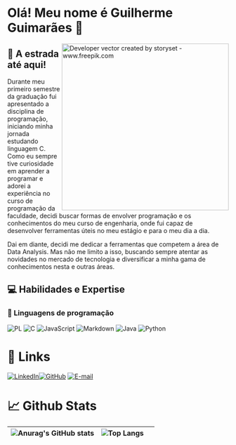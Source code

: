 # Olá! Meu nome é Guilherme Guimarães 👋
<img align="right" alt="Developer vector created by storyset - www.freepik.com" height="380" src="https://img.freepik.com/free-vector/hand-coding-concept-illustration_114360-8193.jpg?w=740&t=st=1703436128~exp=1703436728~hmac=cb900b5eacd9925c6d0bf23fe318e47ea24f6116b7fb57bf9a2db1bdec1d7359">

## 🚀 A estrada até aqui!

Durante meu primeiro semestre da graduação fui apresentado a disciplina de programação, iniciando minha jornada estudando linguagem C. Como eu sempre tive curiosidade em aprender a programar e adorei a experiência no curso de programação da faculdade, decidi buscar formas de envolver programação e os conhecimentos do meu curso de engenharia, onde fui capaz de desenvolver ferramentas úteis no meu estágio e para o meu dia a dia.

Dai em diante, decidi me dedicar a ferramentas que competem a área de Data Analysis. Mas não me limito a isso, buscando sempre atentar as novidades no mercado de tecnologia e diversificar a minha gama de conhecimentos nesta e outras áreas.

## 💻 Habilidades e Expertise
### 🔧 Linguagens de programação


![PL](https://img.shields.io/badge/PL%2FSQL-FFFFFF?style=for-the-badge&logo=oracle&logoColor=FF0000&labelColor=FFFFFF&color=FF0000)  ![C](https://img.shields.io/badge/C-00599C?style=for-the-badge&logo=c&logoColor=white) ![JavaScript](https://img.shields.io/badge/JavaScript-F7DF1E?style=for-the-badge&logo=javascript&logoColor=black)  ![Markdown](https://img.shields.io/badge/Markdown-000?style=for-the-badge&logo=markdown) ![Java](https://img.shields.io/badge/Java-ED8B00?style=for-the-badge&logo=openjdk&logoColor=white)                                                  ![Python](https://img.shields.io/badge/python-3670A0?style=for-the-badge&logo=python&logoColor=ffdd54)

# 🔗 Links 

[![LinkedIn](https://img.shields.io/badge/LinkedIn-0077B5?style=for-the-badge&logo=linkedin&logoColor=white)](https://www.linkedin.com/in/guimaraesgui/)[![GitHub](https://img.shields.io/badge/GitHub-100000?style=for-the-badge&logo=github&logoColor=white)](https://github.com/GuimaraesGui) [![E-mail](https://img.shields.io/badge/-Email-000?style=for-the-badge&logo=microsoft-outlook&logoColor=007BFF)](mailto:guimaraes_gui@outlook.com.br)


# 📈 Github Stats
| ![Anurag's GitHub stats](https://github-readme-stats.vercel.app/api?username=GuimaraesGui&theme=dark&show_icons=true) | ![Top Langs](https://github-readme-stats-git-masterrstaa-rickstaa.vercel.app/api/top-langs/?username=GuimaraesGui&bg_color=000&border_color=30A3DC&title_color=E94D5F&text_color=FFF) | |
| -------- | -------- | ------- |

<!--
**GuimaraesGui/GuimaraesGui** is a ✨ _special_ ✨ repository because its `README.md` (this file) appears on your GitHub profile.

Here are some ideas to get you started:

- 🔭 I’m currently working on ...
- 🌱 I’m currently learning ...
- 👯 I’m looking to collaborate on ...
- 🤔 I’m looking for help with ...
- 💬 Ask me about ...
- 📫 How to reach me: ...
- 😄 Pronouns: ...
- ⚡ Fun fact: ...
-->